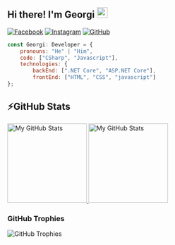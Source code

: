 ## Hi there! I'm Georgi <img src="https://media.giphy.com/media/hvRJCLFzcasrR4ia7z/giphy.gif" width="24px" height="24px">

[![Facebook](https://img.shields.io/badge/-Facebook-00B2FF?style=flat-square&logo=Facebook&logoColor=white)](https://www.facebook.com/profile.php?id=100048365541302)
[![Instagram](https://img.shields.io/badge/-Instagram-e4405f?style=flat-square&logo=Instagram&logoColor=white)](https://www.instagram.com/g_dimitrov07/) 
[![GitHub](https://img.shields.io/badge/-Github-000000?style=flat-square&logo=Github&logoColor=white)](https://github.com/Gogi4aaa)

```javascript
const Georgi: Developer = {
    pronouns: "He" | "Him",
    code: ["CSharp", "Javascript"],
    technologies: {
        backEnd: [".NET Core", "ASP.NET Core"],
        frontEnd: ["HTML", "CSS", "javascript"]
};
```

## ⚡GitHub Stats

<a href="https://github.com/Gogi4aaa">
  <img height="180em" alt="My GitHub Stats" src="https://github-readme-stats.vercel.app/api?username=Gogi4aaa&show_icons=true&bg_color=00000000&hide_border=true&text_color=3498db&count_private=true&include_all_commits=true" />

  <img height="180em" alt="My GitHub Stats" src="https://github-readme-stats.vercel.app/api/top-langs/?username=kalintsenkov&langs_count=6&layout=compact&hide_border=true&bg_color=00000000&text_color=3498db&count_private=true&include_all_commits=true&hide=smalltalk,shell,html,scss,css" />
</a>

### GitHub Trophies

<img align="center" src="https://github-profile-trophy.vercel.app/?username=Gogi4aaa&rank=-C,-B" alt="GitHub Trophies" />

